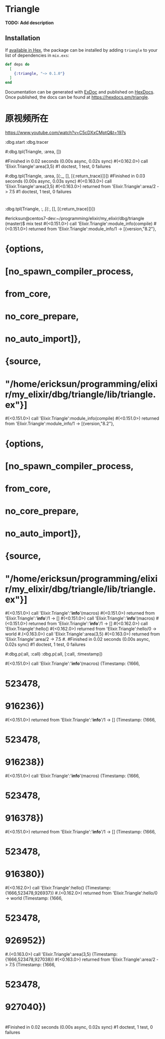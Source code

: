 # Triangle

**TODO: Add description**

## Installation

If [available in Hex](https://hex.pm/docs/publish), the package can be installed
by adding `triangle` to your list of dependencies in `mix.exs`:

```elixir
def deps do
  [
    {:triangle, "~> 0.1.0"}
  ]
end
```

Documentation can be generated with [ExDoc](https://github.com/elixir-lang/ex_doc)
and published on [HexDocs](https://hexdocs.pm). Once published, the docs can
be found at <https://hexdocs.pm/triangle>.


# 原视频所在
https://www.youtube.com/watch?v=C5cDXxCMptQ&t=197s

:dbg.start
:dbg.tracer

#:dbg.tpl(Triangle, :area, [])

#Finished in 0.02 seconds (0.00s async, 0.02s sync)
#(<0.162.0>) call 'Elixir.Triangle':area(3,5)
#1 doctest, 1 test, 0 failures


#:dbg.tpl(Triangle, :area, [{:_, [], [{:return_trace}]}])
#Finished in 0.03 seconds (0.00s async, 0.03s sync)
#(<0.163.0>) call 'Elixir.Triangle':area(3,5)
#(<0.163.0>) returned from 'Elixir.Triangle':area/2 -> 7.5
#1 doctest, 1 test, 0 failures
#

:dbg.tpl(Triangle, :_, [{:_, [], [{:return_trace}]}])

#ericksun@centos7-dev:~/programming/elixir/my_elixir/dbg/triangle (master)$ mix test
#(<0.151.0>) call 'Elixir.Triangle':module_info(compile)
#(<0.151.0>) returned from 'Elixir.Triangle':module_info/1 -> [{version,"8.2"},
#                                                              {options,
#                                                               [no_spawn_compiler_process,
#                                                                from_core,
#                                                                no_core_prepare,
#                                                                no_auto_import]},
#                                                              {source,
#                                                               "/home/ericksun/programming/elixir/my_elixir/dbg/triangle/lib/triangle.ex"}]
#(<0.151.0>) call 'Elixir.Triangle':module_info(compile)
#(<0.151.0>) returned from 'Elixir.Triangle':module_info/1 -> [{version,"8.2"},
#                                                              {options,
#                                                               [no_spawn_compiler_process,
#                                                                from_core,
#                                                                no_core_prepare,
#                                                                no_auto_import]},
#                                                              {source,
#                                                               "/home/ericksun/programming/elixir/my_elixir/dbg/triangle/lib/triangle.ex"}]
#(<0.151.0>) call 'Elixir.Triangle':'__info__'(macros)
#(<0.151.0>) returned from 'Elixir.Triangle':'__info__'/1 -> []
#(<0.151.0>) call 'Elixir.Triangle':'__info__'(macros)
#(<0.151.0>) returned from 'Elixir.Triangle':'__info__'/1 -> []
#(<0.162.0>) call 'Elixir.Triangle':hello()
#(<0.162.0>) returned from 'Elixir.Triangle':hello/0 -> world
#.(<0.163.0>) call 'Elixir.Triangle':area(3,5)
#(<0.163.0>) returned from 'Elixir.Triangle':area/2 -> 7.5
#.
#Finished in 0.02 seconds (0.00s async, 0.02s sync)
#1 doctest, 1 test, 0 failures



#:dbg.p(:all, :call)
:dbg.p(:all, [:call, :timestamp])



#(<0.151.0>) call 'Elixir.Triangle':'__info__'(macros) (Timestamp: {1666,
#                                                                   523478,
#                                                                   916236})
#(<0.151.0>) returned from 'Elixir.Triangle':'__info__'/1 -> [] (Timestamp: {1666,
#                                                                            523478,
#                                                                            916238})
#(<0.151.0>) call 'Elixir.Triangle':'__info__'(macros) (Timestamp: {1666,
#                                                                   523478,
#                                                                   916378})
#(<0.151.0>) returned from 'Elixir.Triangle':'__info__'/1 -> [] (Timestamp: {1666,
#                                                                            523478,
#                                                                            916380})
#(<0.162.0>) call 'Elixir.Triangle':hello() (Timestamp: {1666,523478,926937})
#.(<0.162.0>) returned from 'Elixir.Triangle':hello/0 -> world (Timestamp: {1666,
#                                                                          523478,
#                                                                          926952})
#.(<0.163.0>) call 'Elixir.Triangle':area(3,5) (Timestamp: {1666,523478,927038})
#(<0.163.0>) returned from 'Elixir.Triangle':area/2 -> 7.5 (Timestamp: {1666,
#                                                                       523478,
#                                                                       927040})
#
#Finished in 0.02 seconds (0.00s async, 0.02s sync)
#1 doctest, 1 test, 0 failures

